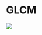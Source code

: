 # GLCM 
![](https://github.com/MohammadMahdiOmid/Virtual-Irrigation/blob/master/Image_processing/Grey-Level%20Co-occurrence%20Matrix/images/GLCM.png)
